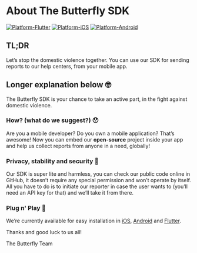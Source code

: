 # About The Butterfly SDK

[![Platform-Flutter](https://img.shields.io/badge/Platform-Flutter-blue.svg)](https://github.com/TheButterflySDK/Flutter)
[![Platform-iOS](https://img.shields.io/badge/Platform-iOS-white.svg)](https://github.com/TheButterflySDK/iOS)
[![Platform-Android](https://img.shields.io/badge/Platform-Android-green.svg)](https://github.com/TheButterflySDK/Android)

## TL;DR
Let’s stop the domestic violence together. You can use our SDK for sending reports to our help centers, from your mobile app.


## Longer explanation below 🤓

The Butterfly SDK is your chance to take an active part, in the fight against domestic violence.

### How? (what do we suggest?) 😯
Are you a mobile developer? Do you own a mobile application? That’s awesome! Now you can embed our **open-source** project inside your app and help us collect reports from anyone in a need, globally!

### Privacy, stability and security 🤝
Our SDK is super lite and harmless, you can check our public code online in GitHub, it doesn’t require any special permission and won’t operate by itself. All you have to do is to initiate our reporter in case the user wants to (you’ll need an API key for that) and we’ll take it from there.

### Plug n' Play 🔌
We’re currently available for easy installation in [iOS](https://github.com/TheButterflySDK/iOS), [Android](https://github.com/TheButterflySDK/Android) and [Flutter](https://github.com/TheButterflySDK/Flutter).


Thanks and good luck to us all!

The Butterfly Team
